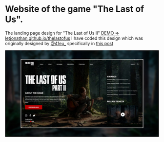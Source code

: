 # Website of the game "The Last of Us".
The landing page design for "The Last of Us II" [DEMO => letjonathan.github.io/thelastofus](https://letjonathan.github.io/thelastofus)
I have coded this design which was originally designed by [@41eu_](https://www.instagram.com/41eu_/) specifically in [this post](https://www.instagram.com/p/B-w2sLdDs1u/)

![](./img/thumn.jpg)

